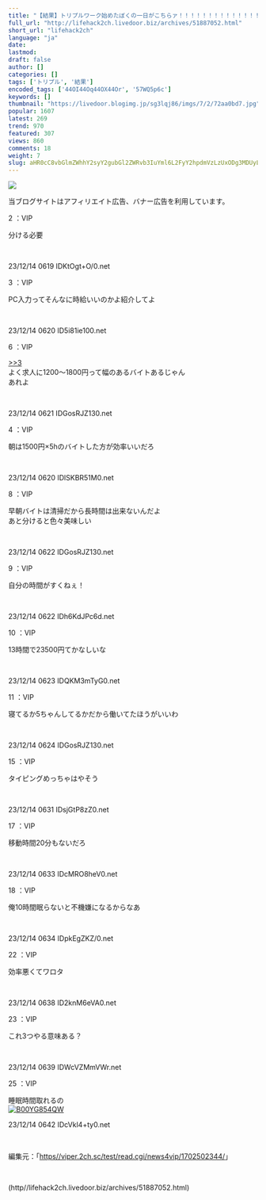 ```yaml
---
title: "【結果】トリプルワーク始めたぼくの一日がこちらァ！！！！！！！！！！！！！！"
full_url: "http://lifehack2ch.livedoor.biz/archives/51887052.html"
short_url: "lifehack2ch"
language: "ja"
date: 
lastmod: 
draft: false
author: []
categories: []
tags: ['トリプル', '結果']
encoded_tags: ['44OI44Oq44OX44Or', '57WQ5p6c']
keywords: []
thumbnail: "https://livedoor.blogimg.jp/sg3lqj86/imgs/7/2/72aa0bd7.jpg"
popular: 1607
latest: 269
trend: 970
featured: 307
views: 860
comments: 18
weight: 7
slug: aHR0cC8vbGlmZWhhY2syY2gubGl2ZWRvb3IuYml6L2FyY2hpdmVzLzUxODg3MDUyLmh0bWw=
---
```


![](https://livedoor.blogimg.jp/sg3lqj86/imgs/7/2/72aa0bd7.jpg)

<div><p>当ブログサイトはアフィリエイト広告、バナー広告を利用しています。</p><p class='t_name'>2 ：VIP</p> <p class='r2'>分ける必要 </p><br><p>23/12/14 0619 IDKtOgt+O/0.net</p> <p class='t_name'>3 ：VIP</p> <p class='r4'>PC入力ってそんなに時給いいのかよ紹介してよ </p><br><p>23/12/14 0620 ID5i81ie100.net</p> <p class='t_name_res'>6 ：VIP</p> <p class='r5'><a href='#res_3'>>>3</a> <br> よく求人に1200〜1800円って幅のあるバイトあるじゃん <br> あれよ </p><br><p>23/12/14 0621 IDGosRJZ130.net</p> <p class='t_name'>4 ：VIP</p> <p class='r4'>朝は1500円×5hのバイトした方が効率いいだろ </p><br><p>23/12/14 0620 IDlSKBR51M0.net</p> <p class='t_name'>8 ：VIP</p> <p class='r5'>早朝バイトは清掃だから長時間は出来ないんだよ <br> あと分けると色々美味しい </p><br><p>23/12/14 0622 IDGosRJZ130.net</p> <p class='t_name'>9 ：VIP</p> <p class='r4'>自分の時間がすくねぇ！ </p><br><p>23/12/14 0622 IDh6KdJPc6d.net</p> <p class='t_name'>10 ：VIP</p> <p class='r4'>13時間で23500円てかなしいな </p><br><p>23/12/14 0623 IDQKM3mTyG0.net</p> <p class='t_name'>11 ：VIP</p> <p class='r5'>寝てるか5ちゃんしてるかだから働いてたほうがいいわ </p><br><p>23/12/14 0624 IDGosRJZ130.net</p> <p class='t_name'>15 ：VIP</p> <p class='r4'>タイピングめっちゃはやそう </p><br><p>23/12/14 0631 IDsjGtP8zZ0.net</p> <p class='t_name'>17 ：VIP</p> <p class='r4'>移動時間20分もないだろ </p><br><p>23/12/14 0633 IDcMRO8heV0.net</p> <p class='t_name'>18 ：VIP</p> <p class='r4'>俺10時間眠らないと不機嫌になるからなあ </p><br><p>23/12/14 0634 IDpkEgZKZ/0.net</p> <p class='t_name'>22 ：VIP</p> <p class='r4'>効率悪くてワロタ </p><br><p>23/12/14 0638 ID2knM6eVA0.net</p> <p class='t_name'>23 ：VIP</p> <p class='r4'>これ3つやる意味ある？ </p><br><p>23/12/14 0639 IDWcVZMmVWr.net</p> <p class='t_name'>25 ：VIP</p> <p class='r2'>睡眠時間取れるの<br><a href='https//www.amazon.co.jp/dp/B00YG854QW/?tag=nishiky24-22' target='_blank'><img src='https//m.media-amazon.com/images/I/41L5m-7PPEL._SL500_.jpg' alt='B00YG854QW' border='0'></a> </p><p>23/12/14 0642 IDcVkl4+ty0.net</p> <br><p class='p_url'>編集元：「<a href='https//viper.2ch.sc/test/read.cgi/news4vip/1702502344/' target='_blank'>https//viper.2ch.sc/test/read.cgi/news4vip/1702502344/</a>」</p> <br clear='all'></div>

(http//lifehack2ch.livedoor.biz/archives/51887052.html)

